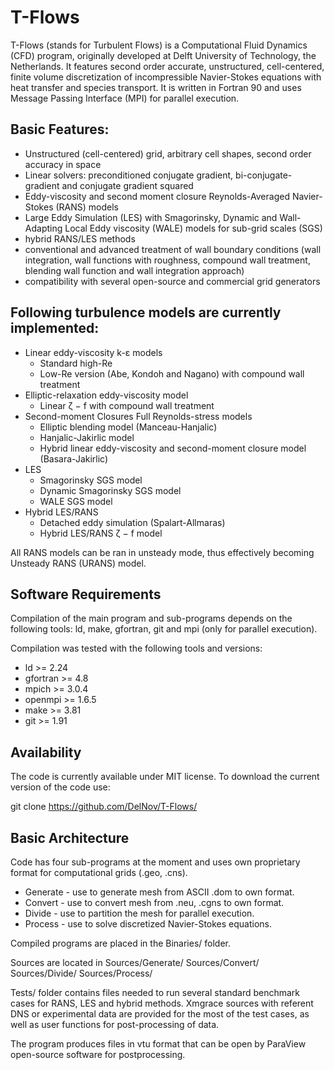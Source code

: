 # T-Flows 

T-Flows (stands for Turbulent Flows) is a Computational Fluid Dynamics (CFD) program, originally developed at Delft University of Technology, the Netherlands.  It features second order accurate, unstructured, cell-centered, finite volume discretization of incompressible Navier-Stokes equations with heat transfer and species transport.  It is written in Fortran 90 and uses Message Passing Interface (MPI) for parallel execution.

## Basic Features: 

*	Unstructured (cell-centered) grid, arbitrary cell shapes, second order accuracy in space 
*	Linear solvers: preconditioned conjugate gradient, bi-conjugate-gradient and conjugate gradient squared
*	Eddy-viscosity and second moment closure Reynolds-Averaged Navier-Stokes (RANS) models
*	Large Eddy Simulation (LES) with Smagorinsky, Dynamic and Wall-Adapting Local Eddy viscosity (WALE) models for sub-grid scales (SGS) 
*	hybrid RANS/LES methods
*	conventional and advanced treatment of wall boundary conditions (wall integration, wall functions with roughness, compound wall treatment, blending wall function and wall integration approach)
*	compatibility with several open-source and commercial grid generators

## Following turbulence models are currently implemented:

* Linear eddy-viscosity k-ε models
  * Standard high-Re
  * Low-Re version (Abe, Kondoh and Nagano) with compound wall treatment
* Elliptic-relaxation eddy-viscosity model
  * Linear ζ − f with compound wall treatment
* Second-moment Closures Full Reynolds-stress models
  * Elliptic blending model (Manceau-Hanjalic)
  * Hanjalic-Jakirlic model
  * Hybrid linear eddy-viscosity and second-moment closure model (Basara-Jakirlic)
* LES
  * Smagorinsky SGS model
  * Dynamic Smagorinsky SGS model
  * WALE SGS model
* Hybrid LES/RANS
  * Detached eddy simulation (Spalart-Allmaras)
  * Hybrid LES/RANS ζ − f model

All RANS models can be ran in unsteady mode, thus effectively becoming Unsteady RANS (URANS) model.

## Software Requirements

Compilation of the main program and sub-programs depends on the following tools: 
ld, make, gfortran, git and mpi (only for parallel execution).

Compilation was tested with the following tools and versions:
- ld >= 2.24
- gfortran >= 4.8
- mpich >= 3.0.4
- openmpi >= 1.6.5
- make >= 3.81
- git >= 1.91

## Availability

The code is currently available under MIT license.  To download the current version of the code use:

 git clone https://github.com/DelNov/T-Flows/

## Basic Architecture

Code has four sub-programs at the moment and uses own proprietary format for computational grids (.geo, .cns).
- Generate -  use to generate mesh from ASCII .dom to own format.
- Convert  -  use to convert mesh from .neu, .cgns to own format.
- Divide   -  use to partition the mesh for parallel execution.
- Process  -  use to solve discretized Navier-Stokes equations.

Compiled programs are placed in the Binaries/ folder.

Sources are located in
Sources/Generate/
Sources/Convert/
Sources/Divide/
Sources/Process/

Tests/ folder contains files needed to run several standard benchmark cases for RANS, LES and hybrid methods. Xmgrace sources with referent DNS or experimental data are provided for the most of the test cases, as well as user functions for post-processing of data.

The program produces files in vtu format that can be open by ParaView open-source software for postprocessing. 
